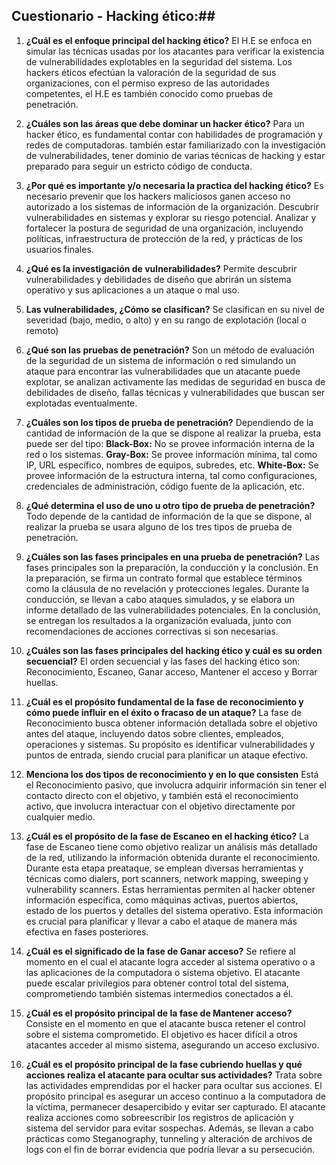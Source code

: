 ## Cuestionario - Hacking ético:##

1. **¿Cuál es el enfoque principal del hacking ético?**
    El H.E se enfoca en simular las técnicas usadas por los atacantes para verificar la
    existencia de vulnerabilidades explotables en la seguridad del sistema.
    Los hackers éticos efectúan la valoración de la seguridad de sus organizaciones,
    con el permiso expreso de las autoridades competentes, el H.E es también conocido como pruebas de penetración.
    
2. **¿Cuáles son las áreas que debe dominar un hacker ético?**
     Para un hacker ético, es fundamental contar con habilidades de programación y redes de computadoras. también estar familiarizado con la investigación de vulnerabilidades, tener dominio de varias técnicas de hacking y estar preparado para seguir un estricto código de conducta.
     
3. **¿Por qué es importante y/o necesaria la practica del hacking ético?** 
     Es necesario prevenir que los hackers maliciosos ganen acceso no autorizado a los sistemas de información de la organización. Descubrir vulnerabilidades en sistemas y explorar su riesgo potencial. Analizar y fortalecer la postura de seguridad de una organización, incluyendo políticas, infraestructura de protección de la red, y prácticas de los usuarios finales.
      
4. **¿Qué es la investigación de vulnerabilidades?**
    Permite descubrir vulnerabilidades y debilidades de diseño que abrirán un sistema operativo y sus aplicaciones a un ataque o mal uso.   
    
5. **Las vulnerabilidades, ¿Cómo se clasifican?** 
    Se clasifican en su nivel de severidad (bajo, medio, o alto) y en su rango de explotación (local o remoto)
    
6. **¿Qué son las pruebas de penetración?**
    Son un método de evaluación de la seguridad de un sistema de información o red simulando un ataque para encontrar las vulnerabilidades que un atacante puede explotar, se analizan activamente las medidas de seguridad en busca de debilidades de diseño, fallas técnicas y vulnerabilidades que buscan ser explotadas eventualmente.

7. **¿Cuáles son los tipos de prueba de penetración?**
     Dependiendo de la cantidad de información de la que se dispone al realizar la prueba, esta puede ser del tipo:
     **Black-Box:** No se provee información interna de la red o los sistemas.
     **Gray-Box:** Se provee información mínima, tal como IP, URL específico, nombres de equipos, subredes, etc.
     **White-Box:** Se provee información de la estructura interna, tal como configuraciones, credenciales de administración, código fuente de la aplicación, etc.
     
8. **¿Qué determina el uso de uno u otro tipo de prueba de penetración?**
     Todo depende de la cantidad de información de la que se dispone, al realizar la prueba se usara alguno de los tres tipos de prueba de penetración.
   
9. **¿Cuáles son las fases principales en una prueba de penetración?**
     Las fases principales son la preparación, la conducción y la conclusión. En la preparación, se firma un contrato formal que establece términos como la cláusula de no revelación y protecciones legales. Durante la conducción, se llevan a cabo ataques simulados, y se elabora un informe detallado de las vulnerabilidades potenciales. En la conclusión, se entregan los resultados a la organización evaluada, junto con recomendaciones de acciones correctivas si son necesarias.

10. **¿Cuáles son las fases principales del hacking ético y cuál es su orden secuencial?**
     El orden secuencial y las fases del hacking ético son: Reconocimiento, Escaneo, Ganar acceso, Mantener el acceso y Borrar huellas.

11. **¿Cuál es el propósito fundamental de la fase de reconocimiento y cómo puede influir en el éxito o fracaso de un ataque?**
     La fase de Reconocimiento busca obtener información detallada sobre el objetivo antes del ataque, incluyendo datos sobre clientes, empleados, operaciones y sistemas. Su propósito es identificar vulnerabilidades y puntos de entrada, siendo crucial para planificar un ataque efectivo.

12. **Menciona los dos tipos de reconocimiento y en lo que consisten**
     Está el Reconocimiento pasivo, que involucra adquirir información sin tener el contacto directo con el objetivo, y también está el reconocimiento activo, que involucra interactuar con el objetivo directamente por cualquier medio.
 
13. **¿Cuál es el propósito de la fase de Escaneo en el hacking ético?**
     La fase de Escaneo tiene como objetivo realizar un análisis más detallado de la red, utilizando la información obtenida durante el reconocimiento. Durante esta etapa preataque, se emplean diversas herramientas y técnicas como dialers, port scanners, network mapping, sweeping y vulnerability scanners. Estas herramientas permiten al hacker obtener información específica, como máquinas activas, puertos abiertos, estado de los puertos y detalles del sistema operativo. Esta información es crucial para planificar y llevar a cabo el ataque de manera más efectiva en fases posteriores.

14. **¿Cuál es el significado de la fase de Ganar acceso?**
     Se refiere al momento en el cual el atacante logra acceder al sistema operativo o a las aplicaciones de la computadora o sistema objetivo. El atacante puede escalar privilegios para obtener control total del sistema, comprometiendo también sistemas intermedios conectados a él. 

15. **¿Cuál es el propósito principal de la fase de Mantener acceso?**
     Consiste en el momento en que el atacante busca retener el control sobre el sistema comprometido. El objetivo es hacer difícil a otros atacantes acceder al mismo sistema, asegurando un acceso exclusivo. 

16. **¿Cuál es el propósito principal de la fase cubriendo huellas y qué acciones realiza el atacante para ocultar sus actividades?**
     Trata sobre las actividades emprendidas por el hacker para ocultar sus acciones. El propósito principal es asegurar un acceso continuo a la computadora de la víctima, permanecer desapercibido y evitar ser capturado. El atacante realiza acciones como sobreescribir los registros de aplicación y sistema del servidor para evitar sospechas. Además, se llevan a cabo prácticas como Steganography, tunneling y alteración de archivos de logs con el fin de borrar evidencia que podría llevar a su persecución.